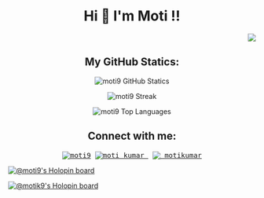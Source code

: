 <h1 align="center"> Hi 👋 I'm Moti !! </h1>
<p align="right"><img src="https://komarev.com/ghpvc/?username=moti9" /></p>

<h2 align="center">My GitHub Statics:</h3>

<p align="center"><img src="https://github-readme-stats.vercel.app/api?username=moti9&show_icons=true&theme=radical" alt="moti9 GitHub Statics" /></p>

<p align="center"><img src="http://github-readme-streak-stats.herokuapp.com?user=moti9&theme=radical" alt="moti9 Streak" /></p>

<p align="center"><img  src="https://github-readme-stats.vercel.app/api/top-langs/?username=moti9&show_icons=true&theme=radical" alt="moti9 Top Languages"</p>

<h2 align="center">Connect with me:</h3>
<p align="center">
  <samp>
    <a href="https://www.linkedin.com/in/moti9/" target="blank"><img align="center" src="https://img.icons8.com/color/48/000000/linkedin.png" alt="moti9"/></a>
    <a href="https://twitter.com/moti_kumar_" target="blank"><img align="center" src="https://img.icons8.com/fluency/48/000000/twitter.png" alt="moti_kumar_"/></a>
    <a href="https://www.instagram.com/_motikumar/" target="blank"><img align="center" src="https://img.icons8.com/color/48/000000/instagram-new--v1.png" alt="_motikumar"/></a>
  </samp>
</p>

[![@moti9's Holopin board](https://holopin.me/moti9)](https://holopin.io/@moti9)


[![@motik9's Holopin board](https://holopin.me/motik9)](https://holopin.io/@motik9)

<!---
moti9/moti9 is a ✨ special ✨ repository because its `README.md` (this file) appears on your GitHub profile.
You can click the Preview link to take a look at your changes.
--->

<!---
Here are some ideas to get you started:

- 🔭 I’m currently working on ...
- 🌱 I’m currently learning ...
- 👯 I’m looking to collaborate on ...
- 🤔 I’m looking for help with ...
- 💬 Ask me about ...
- 📫 How to reach me: ...
- 😄 Pronouns: ...
- ⚡ Fun fact: ...

--->
